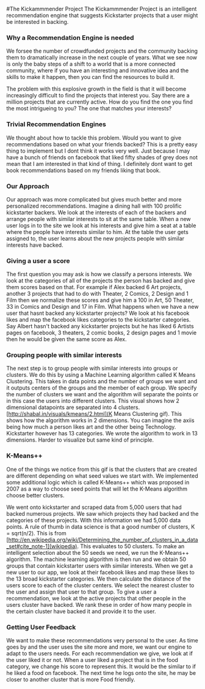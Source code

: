#The Kickammmender Project
The Kickammmender Project is an intelligent recommendation engine that suggests Kickstarter projects that a user might be interested in backing.

### Why a Recommendation Engine is needed
We forsee the number of crowdfunded projects and the community backing them to dramatically increase in the next couple of years. What we see now is only the baby steps of a shift to a world that is a more connected community, where if you have an interesting and innovative idea and the skills to make it happen, then you can find the resources to build it. 

The problem with this explosive growth in the field is that it will become increasingly difficult to find the projects that interest you. Say there are a million projects that are currently active. How do you find the one you find the most intrigueing to you? The one that matches your interests?

### Trivial Recommendation Engines
We thought about how to tackle this problem. Would you want to give recommendations based on what your friends backed? This is a pretty easy thing to implement but I dont think it works very well. Just because I may have a bunch of friends on facebook that liked fifty shades of grey does not mean that I am interested in that kind of thing. I definitely dont want to get book recommendations based on my friends liking that book. 

### Our Approach
Our approach was more complicated but gives much better and more personalized recommendations. Imagine a dining hall with 100 prolific kickstarter backers. We look at the interests of each of the backers and arrange people with similar interests to sit at the same table. When a new user logs in to the site we look at his interests and give him a seat at a table where the people have interests similar to him. At the table the user gets assigned to, the user learns about the new projects people with similar interests have backed.

### Giving a user a score
The first question you may ask is how we classify a persons interests. We look at the categories of all of the projects the person has backed and give them scores based on that. For example if Alex backed 6 Art projects, another 3 projects that had to do with Theater, 2 Comics, 2 Design and 1 Film then we normalize these scores and give him a 100 in Art, 50 Theater, 33 in Comics and Design and 17 in Film. What happens when we have a new user that hasnt backed any kickstarter projects? We look at his facebook likes and map the facebook likes categories to the kickstarter categories. Say Albert hasn't backed any kickstarter projects but he has liked 6 Artists pages on facebook, 3 theaters, 2 comic books, 2 design pages and 1 movie then he would be given the same score as Alex. 

### Grouping people with similar interests
The next step is to group people with similar interests into groups or clusters. We do this by using a Machine Learning algorithm called K Means Clustering. This takes in data points and the number of groups we want and it outputs centers of the groups and the member of each group. 
We specify the number of clusters we want and the algorithm will separate the points or in this case the users into different clusters. This visual shows how 2 dimensional datapoints are separated into 4 clusters. [http://shabal.in/visuals/kmeans/2.html](K Means Clustering gif). This shows how the algorithm works in 2 dimensions. You can imagine the axiis being how much a person likes art and the other being Technology. Kickstarter however has 13 categories. We wrote the algorithm to work in 13 dimensions. Harder to visualize but same kind of principle. 

### K-Means++
One of the things we notice from this gif is that the clusters that are created are different depending on what seed values we start with. We implemented some additional logic which is called K-Means++ which was proposed in 2007 as a way to choose seed points that will let the K-Means algorithm choose better clusters. 


We went onto kickstarter and scraped data from 5,000 users that had backed numerous projects. We saw which projects they had backed and the categories of these projects. With this information we had 5,000 data points. A rule of thumb in data science is that a good number of clusters, K = sqrt(n/2). This is from [http://en.wikipedia.org/wiki/Determining_the_number_of_clusters_in_a_data_set#cite_note-1](wikipedia). This evaluates to 50 clusters. To make an intelligent selection about the 50 seeds we need, we run the K-Means++ algorithm. The machine learning algorithm is then run and we obtain 50 groups that contain kickstarter users with similar interests. When we get a new user to our app, we look at their facebook likes and map these likes to the 13 broad kickstarter categories. We then calculate the distance of the users score to each of the cluster centers. We select the nearest cluster to the user and assign that user to that group. To give a user a recommendation, we look at the active projects that other people in the users cluster have backed. We rank these in order of how many people in the certain cluster have backed it and provide it to the user. 

### Getting User Feedback
We want to make these recommendations very personal to the user. As time goes by and the user uses the site more and more, we want our engine to adapt to the users needs. For each recommendation we give, we look at if the user liked it or not. When a user liked a project that is in the food category, we change his score to represent this. It would be the similar to if he liked a food on facebook. The next time he logs onto the site, he may be closer to another cluster that is more Food friendly. 

